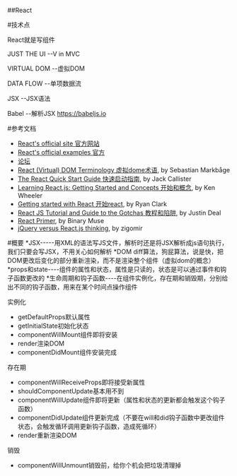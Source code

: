 ##React

#技术点

React就是写组件

JUST THE UI        --V in MVC

VIRTUAL DOM        --虚拟DOM

DATA FLOW          --单项数据流

JSX                --JSX语法

Babel              --解析JSX https://babeljs.io

#参考文档

- [React's official site 官方网站](http://facebook.github.io/react)
- [React's official examples 官方](https://github.com/facebook/react)
- [论坛](http://react-china.org)
- [React (Virtual) DOM Terminology 虚拟dome术语](http://facebook.github.io/react/docs/glossary.html), by Sebastian Markbåge
- [The React Quick Start Guide 快速启动指南](http://www.jackcallister.com/2015/01/05/the-react-quick-start-guide.html), by Jack Callister
- [Learning React.js: Getting Started and Concepts 开始和概念](https://scotch.io/tutorials/learning-react-getting-started-and-concepts), by Ken Wheeler
- [Getting started with React 开始react](http://ryanclark.me/getting-started-with-react/), by Ryan Clark
- [React JS Tutorial and Guide to the Gotchas 教程和陷阱](https://zapier.com/engineering/react-js-tutorial-guide-gotchas/), by Justin Deal
- [React Primer](https://github.com/BinaryMuse/react-primer), by Binary Muse
- [jQuery versus React.js thinking](http://blog.zigomir.com/react.js/jquery/2015/01/11/jquery-versus-react-thinking.html), by zigomir

#概要
*JSX-----用XML的语法写JS文件，解析时还是将JSX解析成js语句执行，我们只要会写JSX，不用关心如何解析
*DOM diff算法，狗屁算法，说是快，把DOM更改后变化的部分重新渲染，而不是渲染整个组件（虚拟dom的概念）
*props和state----组件的属性和状态，属性是只读的，状态是可以通过事件和钩子函数更改的
*生命周期和钩子函数----在组件实例化，存在期和销毁期，分别给出不同的钩子函数，用来在某个时间点操作组件

实例化
- getDefaultProps默认属性
- getInitialState初始化状态
- componentWillMount组件即将安装
- render渲染DOM
- componentDidMount组件安装完成

存在期
- componentWillReceiveProps即将接受新属性
- shouldComponentUpdate基本用不到
- componentWillUpdate组件即将更新（属性和状态的更新都会触发这个钩子函数）
- componentDidUpdate组件更新完成（不要在will和did钩子函数中更改组件状态，会触发循环调用更新钩子函数，造成死循环）
- render重新渲染DOM

销毁
- componentWillUnmount销毁前，给你个机会把垃圾清理掉

